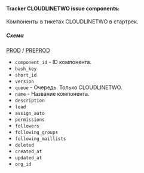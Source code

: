#### Tracker CLOUDLINETWO issue components:

Компоненты в тикетах CLOUDLINETWO в стартрек.

##### Схема

[PROD](https://yt.yandex-team.ru/hahn/navigation?path=//home/cloud-dwh/data/prod/ods/startrek/cloud_line_two/components)
/ [PREPROD](https://yt.yandex-team.ru/hahn/navigation?path=//home/cloud-dwh/data/preprod/ods/startrek/cloud_line_two/components)


- `component_id` - ID компонента.
- `hash_key`
- `short_id`
- `version`
- `queue` - Очередь. Только CLOUDLINETWO.
- `name` - Название компонента.
- `description`
- `lead`
- `assign_auto`
- `permissions`
- `followers`
- `following_groups`
- `following_maillists`
- `deleted`
- `created_at`
- `updated_at`
- `org_id`
